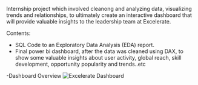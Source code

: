 Internship project which involved cleanong and analyzing data, visualizing trends and relationships, to ultimately create an interactive dashboard that will provide valuable insights to the leadership team at Excelerate.

Contents:
- SQL Code to an Exploratory Data Analysis (EDA) report.
- Final power bi dashboard, after the data was cleaned using DAX, to show some valuable insights about user activity, global reach, skill development, opportunity popularity and trends..etc

-Dashboard Overview 
![Excelerate Dashboard](https://github.com/user-attachments/assets/10d5053a-5343-4255-a034-b9f7b5a6310e)
